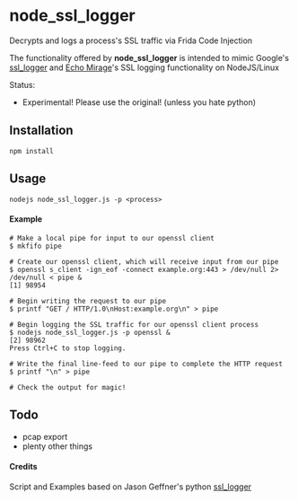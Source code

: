 # node_ssl_logger
Decrypts and logs a process's SSL traffic via Frida Code Injection

The functionality offered by **node_ssl_logger** is intended to mimic Google's [ssl_logger](https://github.com/google/ssl_logger) and [Echo Mirage](http://resources.infosecinstitute.com/echo-mirage-walkthrough/)'s SSL logging functionality on NodeJS/Linux

Status:
* Experimental! Please use the original! (unless you hate python)

## Installation
```
npm install
```

## Usage
```
nodejs node_ssl_logger.js -p <process>
```

#### Example
```
# Make a local pipe for input to our openssl client
$ mkfifo pipe

# Create our openssl client, which will receive input from our pipe
$ openssl s_client -ign_eof -connect example.org:443 > /dev/null 2> /dev/null < pipe &
[1] 98954

# Begin writing the request to our pipe
$ printf "GET / HTTP/1.0\nHost:example.org\n" > pipe

# Begin logging the SSL traffic for our openssl client process
$ nodejs node_ssl_logger.js -p openssl &
[2] 98962
Press Ctrl+C to stop logging.

# Write the final line-feed to our pipe to complete the HTTP request
$ printf "\n" > pipe

# Check the output for magic!
```

## Todo

* pcap export
* plenty other things

#### Credits
Script and Examples based on Jason Geffner's python [ssl_logger](https://github.com/google/ssl_logger)


